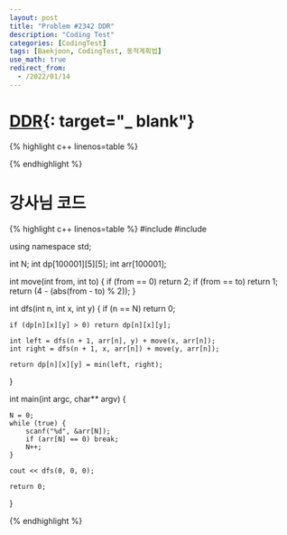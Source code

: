 ```yaml
---
layout: post
title: "Problem #2342 DDR"
description: "Coding Test"
categories: [CodingTest]
tags: [Baekjoon, CodingTest, 동적계획법]
use_math: true
redirect_from:
  - /2022/01/14
---
```


# [DDR](https://www.acmicpc.net/problem/2342){: target="_ blank"}

{% highlight c++ linenos=table %} 

{% endhighlight %}


# 강사님 코드

{% highlight c++ linenos=table %} 
#include <iostream>
#include <algorithm>

using namespace std;

int N;
int dp[100001][5][5];
int arr[100001];

int move(int from, int to) {
    if (from == 0) return 2;
    if (from == to) return 1;
    return (4 - (abs(from - to) % 2));
}

int dfs(int n, int  x, int y) {
    if (n == N) return 0;

    if (dp[n][x][y] > 0) return dp[n][x][y];

    int left = dfs(n + 1, arr[n], y) + move(x, arr[n]);
    int right = dfs(n + 1, x, arr[n]) + move(y, arr[n]);

    return dp[n][x][y] = min(left, right);
}

int main(int argc, char** argv) {

    N = 0;
    while (true) {
        scanf("%d", &arr[N]);
        if (arr[N] == 0) break;
        N++;
    }

    cout << dfs(0, 0, 0);

    return 0;
}

{% endhighlight %}
